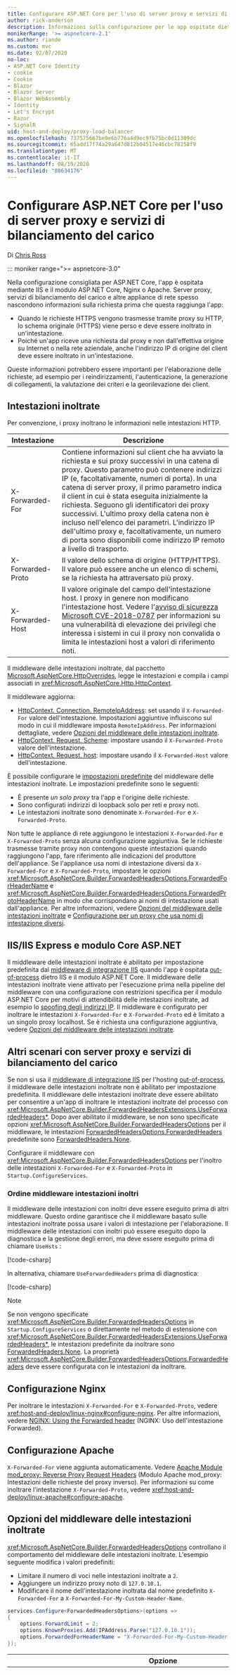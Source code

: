 ```yaml
---
title: Configurare ASP.NET Core per l'uso di server proxy e servizi di bilanciamento del carico
author: rick-anderson
description: Informazioni sulla configurazione per le app ospitate dietro server proxy e servizi di bilanciamento del carico, che spesso nascondono informazioni importanti sulle richieste.
monikerRange: '>= aspnetcore-2.1'
ms.author: riande
ms.custom: mvc
ms.date: 02/07/2020
no-loc:
- ASP.NET Core Identity
- cookie
- Cookie
- Blazor
- Blazor Server
- Blazor WebAssembly
- Identity
- Let's Encrypt
- Razor
- SignalR
uid: host-and-deploy/proxy-load-balancer
ms.openlocfilehash: 737575667be0e6b776a4d9ec9fb75bc0d11309dc
ms.sourcegitcommit: 65add17f74a29a647d812b04517e46cbc78258f9
ms.translationtype: MT
ms.contentlocale: it-IT
ms.lasthandoff: 08/19/2020
ms.locfileid: "88634176"
---
```

# <a name="configure-aspnet-core-to-work-with-proxy-servers-and-load-balancers"></a>Configurare ASP.NET Core per l'uso di server proxy e servizi di bilanciamento del carico

Di [Chris Ross](https://github.com/Tratcher)

::: moniker range=">= aspnetcore-3.0"

Nella configurazione consigliata per ASP.NET Core, l'app è ospitata mediante IIS e il modulo ASP.NET Core, Nginx o Apache. Server proxy, servizi di bilanciamento del carico e altre appliance di rete spesso nascondono informazioni sulla richiesta prima che questa raggiunga l'app:

* Quando le richieste HTTPS vengono trasmesse tramite proxy su HTTP, lo schema originale (HTTPS) viene perso e deve essere inoltrato in un'intestazione.
* Poiché un'app riceve una richiesta dal proxy e non dall'effettiva origine su Internet o nella rete aziendale, anche l'indirizzo IP di origine del client deve essere inoltrato in un'intestazione.

Queste informazioni potrebbero essere importanti per l'elaborazione delle richieste, ad esempio per i reindirizzamenti, l'autenticazione, la generazione di collegamenti, la valutazione dei criteri e la georilevazione dei client.

## <a name="forwarded-headers"></a>Intestazioni inoltrate

Per convenzione, i proxy inoltrano le informazioni nelle intestazioni HTTP.

| Intestazione | Descrizione |
| ------ | ----------- |
| X-Forwarded-For | Contiene informazioni sul client che ha avviato la richiesta e sui proxy successivi in una catena di proxy. Questo parametro può contenere indirizzi IP (e, facoltativamente, numeri di porta). In una catena di server proxy, il primo parametro indica il client in cui è stata eseguita inizialmente la richiesta. Seguono gli identificatori dei proxy successivi. L'ultimo proxy della catena non è incluso nell'elenco dei parametri. L'indirizzo IP dell'ultimo proxy e, facoltativamente, un numero di porta sono disponibili come indirizzo IP remoto a livello di trasporto. |
| X-Forwarded-Proto | Il valore dello schema di origine (HTTP/HTTPS). Il valore può essere anche un elenco di schemi, se la richiesta ha attraversato più proxy. |
| X-Forwarded-Host | Il valore originale del campo dell'intestazione host. I proxy in genere non modificano l'intestazione host. Vedere l'[avviso di sicurezza Microsoft CVE-2018-0787](https://github.com/aspnet/Announcements/issues/295) per informazioni su una vulnerabilità di elevazione dei privilegi che interessa i sistemi in cui il proxy non convalida o limita le intestazioni host a valori di riferimento noti. |

Il middleware delle intestazioni inoltrate, dal pacchetto [Microsoft.AspNetCore.HttpOverrides](https://www.nuget.org/packages/Microsoft.AspNetCore.HttpOverrides/), legge le intestazioni e compila i campi associati in <xref:Microsoft.AspNetCore.Http.HttpContext>.

Il middleware aggiorna:

* [HttpContext. Connection. RemoteIpAddress](xref:Microsoft.AspNetCore.Http.ConnectionInfo.RemoteIpAddress): set usando il `X-Forwarded-For` valore dell'intestazione. Impostazioni aggiuntive influiscono sul modo in cui il middleware imposta `RemoteIpAddress`. Per informazioni dettagliate, vedere [Opzioni del middleware delle intestazioni inoltrate](#forwarded-headers-middleware-options).
* [HttpContext. Request. Scheme](xref:Microsoft.AspNetCore.Http.HttpRequest.Scheme): impostare usando il `X-Forwarded-Proto` valore dell'intestazione.
* [HttpContext. Request. host](xref:Microsoft.AspNetCore.Http.HttpRequest.Host): impostare usando il `X-Forwarded-Host` valore dell'intestazione.

È possibile configurare le [impostazioni predefinite](#forwarded-headers-middleware-options) del middleware delle intestazioni inoltrate. Le impostazioni predefinite sono le seguenti:

* È presente *un solo proxy* tra l'app e l'origine delle richieste.
* Sono configurati indirizzi di loopback solo per reti e proxy noti.
* Le intestazioni inoltrate sono denominate `X-Forwarded-For` e `X-Forwarded-Proto`.

Non tutte le appliance di rete aggiungono le intestazioni `X-Forwarded-For` e `X-Forwarded-Proto` senza alcuna configurazione aggiuntiva. Se le richieste trasmesse tramite proxy non contengono queste intestazioni quando raggiungono l'app, fare riferimento alle indicazioni del produttore dell'appliance. Se l'appliance usa nomi di intestazione diversi da `X-Forwarded-For` e `X-Forwarded-Proto`, impostare le opzioni <xref:Microsoft.AspNetCore.Builder.ForwardedHeadersOptions.ForwardedForHeaderName> e <xref:Microsoft.AspNetCore.Builder.ForwardedHeadersOptions.ForwardedProtoHeaderName> in modo che corrispondano ai nomi di intestazione usati dall'appliance. Per altre informazioni, vedere [Opzioni del middleware delle intestazioni inoltrate](#forwarded-headers-middleware-options) e [Configurazione per un proxy che usa nomi di intestazione diversi](#configuration-for-a-proxy-that-uses-different-header-names).

## <a name="iisiis-express-and-aspnet-core-module"></a>IIS/IIS Express e modulo Core ASP.NET

Il middleware delle intestazioni inoltrate è abilitato per impostazione predefinita dal [middleware di integrazione IIS](xref:host-and-deploy/iis/index#enable-the-iisintegration-components) quando l'app è ospitata [out-of-process](xref:host-and-deploy/iis/index#out-of-process-hosting-model) dietro IIS e il modulo ASP.NET Core. Il middleware delle intestazioni inoltrate viene attivato per l'esecuzione prima nella pipeline del middleware con una configurazione con restrizioni specifica per il modulo ASP.NET Core per motivi di attendibilità delle intestazioni inoltrate, ad esempio lo [spoofing degli indirizzi IP](https://www.iplocation.net/ip-spoofing). Il middleware è configurato per inoltrare le intestazioni `X-Forwarded-For` e `X-Forwarded-Proto` ed è limitato a un singolo proxy localhost. Se è richiesta una configurazione aggiuntiva, vedere [Opzioni del middleware delle intestazioni inoltrate](#forwarded-headers-middleware-options).

## <a name="other-proxy-server-and-load-balancer-scenarios"></a>Altri scenari con server proxy e servizi di bilanciamento del carico

Se non si usa il [middleware di integrazione IIS](xref:host-and-deploy/iis/index#enable-the-iisintegration-components) per l'hosting [out-of-process](xref:host-and-deploy/iis/index#out-of-process-hosting-model), il middleware delle intestazioni inoltrate non è abilitato per impostazione predefinita. Il middleware delle intestazioni inoltrate deve essere abilitato per consentire a un'app di inoltrare le intestazioni inoltrate del processo con <xref:Microsoft.AspNetCore.Builder.ForwardedHeadersExtensions.UseForwardedHeaders*>. Dopo aver abilitato il middleware, se non sono specificate opzioni <xref:Microsoft.AspNetCore.Builder.ForwardedHeadersOptions> per il middleware, le intestazioni [ForwardedHeadersOptions.ForwardedHeaders](xref:Microsoft.AspNetCore.Builder.ForwardedHeadersOptions.ForwardedHeaders) predefinite sono [ForwardedHeaders.None](xref:Microsoft.AspNetCore.HttpOverrides.ForwardedHeaders).

Configurare il middleware con <xref:Microsoft.AspNetCore.Builder.ForwardedHeadersOptions> per l'inoltro delle intestazioni `X-Forwarded-For` e `X-Forwarded-Proto` in `Startup.ConfigureServices`.

<a name="fhmo"></a>

### <a name="forwarded-headers-middleware-order"></a>Ordine middleware intestazioni inoltri

Il middleware delle intestazioni con inoltri deve essere eseguito prima di altri middleware. Questo ordine garantisce che il middleware basato sulle intestazioni inoltrate possa usare i valori di intestazione per l'elaborazione. Il middleware delle intestazioni con inoltri può essere eseguito dopo la diagnostica e la gestione degli errori, ma deve essere eseguito prima di chiamare `UseHsts` :

[!code-csharp[](~/host-and-deploy/proxy-load-balancer/3.1samples/Startup.cs?name=snippet&highlight=13-17,25,30)]

In alternativa, chiamare `UseForwardedHeaders` prima di diagnostica:

[!code-csharp[](~/host-and-deploy/proxy-load-balancer/3.1samples/Startup2.cs?name=snippet)]

> [!NOTE]
> Se non vengono specificate <xref:Microsoft.AspNetCore.Builder.ForwardedHeadersOptions> in `Startup.ConfigureServices` o direttamente nel metodo di estensione con <xref:Microsoft.AspNetCore.Builder.ForwardedHeadersExtensions.UseForwardedHeaders*>, le intestazioni predefinite da inoltrare sono [ForwardedHeaders.None](xref:Microsoft.AspNetCore.HttpOverrides.ForwardedHeaders). La proprietà <xref:Microsoft.AspNetCore.Builder.ForwardedHeadersOptions.ForwardedHeaders> deve essere configurata con le intestazioni da inoltrare.

## <a name="nginx-configuration"></a>Configurazione Nginx

Per inoltrare le intestazioni `X-Forwarded-For` e `X-Forwarded-Proto`, vedere <xref:host-and-deploy/linux-nginx#configure-nginx>. Per altre informazioni, vedere [NGINX: Using the Forwarded header](https://www.nginx.com/resources/wiki/start/topics/examples/forwarded/) (NGINX: Uso dell'intestazione Forwarded).

## <a name="apache-configuration"></a>Configurazione Apache

`X-Forwarded-For` viene aggiunta automaticamente. Vedere [Apache Module mod_proxy: Reverse Proxy Request Headers](https://httpd.apache.org/docs/2.4/mod/mod_proxy.html#x-headers) (Modulo Apache mod_proxy: Intestazioni delle richieste del proxy inverso). Per informazioni su come inoltrare l'intestazione `X-Forwarded-Proto`, vedere <xref:host-and-deploy/linux-apache#configure-apache>.

## <a name="forwarded-headers-middleware-options"></a>Opzioni del middleware delle intestazioni inoltrate

<xref:Microsoft.AspNetCore.Builder.ForwardedHeadersOptions> controllano il comportamento del middleware delle intestazioni inoltrate. L'esempio seguente modifica i valori predefiniti:

* Limitare il numero di voci nelle intestazioni inoltrate a `2`.
* Aggiungere un indirizzo proxy noto di `127.0.10.1`.
* Modificare il nome dell'intestazione inoltrata dal nome predefinito `X-Forwarded-For` a `X-Forwarded-For-My-Custom-Header-Name`.

```csharp
services.Configure<ForwardedHeadersOptions>(options =>
{
    options.ForwardLimit = 2;
    options.KnownProxies.Add(IPAddress.Parse("127.0.10.1"));
    options.ForwardedForHeaderName = "X-Forwarded-For-My-Custom-Header-Name";
});
```

| Opzione | Descrizione |
| ------ | ----------- |
| <xref:Microsoft.AspNetCore.Builder.ForwardedHeadersOptions.AllowedHosts> | Limita gli host mediante l'intestazione `X-Forwarded-Host` ai valori specificati.<ul><li>I valori vengono confrontati tramite ordinal-ignore-case.</li><li>I numeri di porta devono essere esclusi.</li><li>Se l'elenco è vuoto, sono consentiti tutti gli host.</li><li>Un carattere jolly di primo livello `*` consente tutti gli host non vuoti.</li><li>I caratteri jolly per i sottodomini sono consentiti, ma non corrispondono al dominio radice. Ad esempio, `*.contoso.com` corrisponde al sottodominio `foo.contoso.com`, ma non al dominio radice `contoso.com`.</li><li>I nomi host Unicode sono consentiti ma vengono convertiti in [Punycode](https://tools.ietf.org/html/rfc3492) per la corrispondenza.</li><li>Gli [indirizzi IPv6](https://tools.ietf.org/html/rfc4291) devono includere le parentesi quadre di delimitazione ed essere in [formato convenzionale](https://tools.ietf.org/html/rfc4291#section-2.2), ad esempio `[ABCD:EF01:2345:6789:ABCD:EF01:2345:6789]`. Per gli indirizzi IPv6 non viene applicata la distinzione tra maiuscole e minuscole per la verifica dell'uguaglianza logica tra i diversi formati e non viene eseguita alcuna canonizzazione.</li><li>La mancata limitazione degli host consentiti potrebbe permettere a un utente malintenzionato di eseguire lo spoofing dei collegamenti generati dal servizio.</li></ul>Il valore predefinito è un insieme `IList<string>` vuoto. |
| <xref:Microsoft.AspNetCore.Builder.ForwardedHeadersOptions.ForwardedForHeaderName> | Usare l'intestazione specificata da questa proprietà anziché quella specificata da [ForwardedHeadersDefaults.XForwardedForHeaderName](xref:Microsoft.AspNetCore.HttpOverrides.ForwardedHeadersDefaults.XForwardedForHeaderName). Questa opzione viene usata quando il proxy o il server d'inoltro non usa l'intestazione `X-Forwarded-For` ma usa un'altra intestazione per inoltrare le informazioni.<br><br>Il valore predefinito è `X-Forwarded-For`. |
| <xref:Microsoft.AspNetCore.Builder.ForwardedHeadersOptions.ForwardedHeaders> | Identifica i server d'inoltro che devono essere elaborati. Vedere [ForwardedHeaders Enum](xref:Microsoft.AspNetCore.HttpOverrides.ForwardedHeaders) (Enumerazione ForwardedHeaders) per l'elenco dei campi applicabili. I valori tipici assegnati a questa proprietà sono `ForwardedHeaders.XForwardedFor | ForwardedHeaders.XForwardedProto`.<br><br>Il valore predefinito è [ForwardedHeaders.None](xref:Microsoft.AspNetCore.HttpOverrides.ForwardedHeaders). |
| <xref:Microsoft.AspNetCore.Builder.ForwardedHeadersOptions.ForwardedHostHeaderName> | Usare l'intestazione specificata da questa proprietà anziché quella specificata da [ForwardedHeadersDefaults.XForwardedHostHeaderName](xref:Microsoft.AspNetCore.HttpOverrides.ForwardedHeadersDefaults.XForwardedHostHeaderName). Questa opzione viene usata quando il proxy o il server d'inoltro non usa l'intestazione `X-Forwarded-Host` ma usa un'altra intestazione per inoltrare le informazioni.<br><br>Il valore predefinito è `X-Forwarded-Host`. |
| <xref:Microsoft.AspNetCore.Builder.ForwardedHeadersOptions.ForwardedProtoHeaderName> | Usare l'intestazione specificata da questa proprietà anziché quella specificata da [ForwardedHeadersDefaults.XForwardedProtoHeaderName](xref:Microsoft.AspNetCore.HttpOverrides.ForwardedHeadersDefaults.XForwardedProtoHeaderName). Questa opzione viene usata quando il proxy o il server d'inoltro non usa l'intestazione `X-Forwarded-Proto` ma usa un'altra intestazione per inoltrare le informazioni.<br><br>Il valore predefinito è `X-Forwarded-Proto`. |
| <xref:Microsoft.AspNetCore.Builder.ForwardedHeadersOptions.ForwardLimit> | Limita il numero di voci nelle intestazioni elaborate. Impostare su `null` per disabilitare il limite, ma solo se è configurato `KnownProxies` o `KnownNetworks`. L'impostazione di un valore non `null` è una precauzione (ma non una garanzia) per proteggersi da proxy non configurati correttamente e richieste dannose provenienti da canali laterali in rete.<br><br>Il middleware delle intestazioni inoltrate elabora le intestazioni in ordine inverso da destra a sinistra. Se viene usato il valore predefinito (`1`), viene elaborato solo il valore più a destra delle intestazioni, a meno che non venga aumentato il valore di `ForwardLimit`.<br><br>Il valore predefinito è `1`. |
| <xref:Microsoft.AspNetCore.Builder.ForwardedHeadersOptions.KnownNetworks> | Intervalli di indirizzi delle reti note da cui accettare le intestazioni inoltrate. Specificare gli intervalli IP usando la notazione CIDR (Classless Interdomain Routing).<br><br>Se il server usa socket dual mode, gli indirizzi IPv4 vengono forniti in un formato IPv6 (ad esempio, `10.0.0.1` in IPv4 rappresentato in IPv6 come `::ffff:10.0.0.1`). Vedere [IPAddress.MapToIPv6](xref:System.Net.IPAddress.MapToIPv6*). Determinare se questo formato è richiesto esaminando [HttpContext.Connection.RemoteIpAddress](xref:Microsoft.AspNetCore.Http.ConnectionInfo.RemoteIpAddress*). Per altre informazioni, vedere la sezione [Configurazione per un indirizzo IPv4 rappresentato come indirizzo IPv6](#configuration-for-an-ipv4-address-represented-as-an-ipv6-address).<br><br>Il valore predefinito è un oggetto `IList`\<<xref:Microsoft.AspNetCore.HttpOverrides.IPNetwork>> contenente una singola voce per `IPAddress.Loopback`. |
| <xref:Microsoft.AspNetCore.Builder.ForwardedHeadersOptions.KnownProxies> | Indirizzi dei proxy noti da cui accettare le intestazioni inoltrate. Usare `KnownProxies` per specificare le corrispondenze esatte degli indirizzi IP.<br><br>Se il server usa socket dual mode, gli indirizzi IPv4 vengono forniti in un formato IPv6 (ad esempio, `10.0.0.1` in IPv4 rappresentato in IPv6 come `::ffff:10.0.0.1`). Vedere [IPAddress.MapToIPv6](xref:System.Net.IPAddress.MapToIPv6*). Determinare se questo formato è richiesto esaminando [HttpContext.Connection.RemoteIpAddress](xref:Microsoft.AspNetCore.Http.ConnectionInfo.RemoteIpAddress*). Per altre informazioni, vedere la sezione [Configurazione per un indirizzo IPv4 rappresentato come indirizzo IPv6](#configuration-for-an-ipv4-address-represented-as-an-ipv6-address).<br><br>Il valore predefinito è un oggetto `IList`\<<xref:System.Net.IPAddress>> contenente una singola voce per `IPAddress.IPv6Loopback`. |
| <xref:Microsoft.AspNetCore.Builder.ForwardedHeadersOptions.OriginalForHeaderName> | Usare l'intestazione specificata da questa proprietà anziché quella specificata da [ForwardedHeadersDefaults.XOriginalForHeaderName](xref:Microsoft.AspNetCore.HttpOverrides.ForwardedHeadersDefaults.XOriginalForHeaderName).<br><br>Il valore predefinito è `X-Original-For`. |
| <xref:Microsoft.AspNetCore.Builder.ForwardedHeadersOptions.OriginalHostHeaderName> | Usare l'intestazione specificata da questa proprietà anziché quella specificata da [ForwardedHeadersDefaults.XOriginalHostHeaderName](xref:Microsoft.AspNetCore.HttpOverrides.ForwardedHeadersDefaults.XOriginalHostHeaderName).<br><br>Il valore predefinito è `X-Original-Host`. |
| <xref:Microsoft.AspNetCore.Builder.ForwardedHeadersOptions.OriginalProtoHeaderName> | Usare l'intestazione specificata da questa proprietà anziché quella specificata da [ForwardedHeadersDefaults.XOriginalProtoHeaderName](xref:Microsoft.AspNetCore.HttpOverrides.ForwardedHeadersDefaults.XOriginalProtoHeaderName).<br><br>Il valore predefinito è `X-Original-Proto`. |
| <xref:Microsoft.AspNetCore.Builder.ForwardedHeadersOptions.RequireHeaderSymmetry> | Richiedere il numero di valori di intestazione da sincronizzare tra le intestazioni [ForwardedHeadersOptions.ForwardedHeaders](xref:Microsoft.AspNetCore.Builder.ForwardedHeadersOptions.ForwardedHeaders) in fase di elaborazione.<br><br>Il valore predefinito in ASP.NET Core 1.x è `true`. Il valore predefinito in ASP.NET Core 2.0 o versione successiva è `false`. |

## <a name="scenarios-and-use-cases"></a>Scenari e casi d'uso

### <a name="when-it-isnt-possible-to-add-forwarded-headers-and-all-requests-are-secure"></a>Quando non è possibile aggiungere le intestazioni inoltrate e tutte le richieste sono sicure

In alcuni casi, potrebbe non essere possibile aggiungere le intestazioni inoltrate alle richieste trasmesse tramite proxy all'app. Se il proxy impone che tutte le richieste esterne pubbliche siano HTTPS, lo schema può essere impostato manualmente in `Startup.Configure` prima di usare qualsiasi tipo di middleware:

```csharp
app.Use((context, next) =>
{
    context.Request.Scheme = "https";
    return next();
});
```

Questo codice può essere disabilitato tramite una variabile di ambiente o un'altra impostazione di configurazione in un ambiente di sviluppo o di gestione temporanea.

### <a name="deal-with-path-base-and-proxies-that-change-the-request-path"></a>Gestire la base del percorso e i proxy che modificano il percorso della richiesta

Alcuni proxy passano il percorso senza modifiche, ma con un percorso di base dell'app che deve essere rimosso per consentire il corretto funzionamento del routing. Il middleware [UsePathBaseExtensions.UsePathBase](xref:Microsoft.AspNetCore.Builder.UsePathBaseExtensions.UsePathBase*) suddivide il percorso in [HttpRequest.Path](xref:Microsoft.AspNetCore.Http.HttpRequest.Path) e il percorso di base dell'app in [HttpRequest.PathBase](xref:Microsoft.AspNetCore.Http.HttpRequest.PathBase).

Se `/foo` è il percorso di base dell'app per un percorso proxy passato come `/foo/api/1`, il middleware imposta `Request.PathBase` su `/foo` e `Request.Path` su `/api/1` con il comando seguente:

```csharp
app.UsePathBase("/foo");
```

Il percorso originale e la base del percorso vengono riapplicati quando il middleware viene chiamato nuovamente in direzione inversa. Per altre informazioni dell'elaborazione degli ordini del middleware, vedere <xref:fundamentals/middleware/index>.

Se il proxy taglia il percorso (ad esempio, inoltrando `/foo/api/1` a `/api/1`), correggere i reindirizzamenti e i collegamenti impostando la proprietà [PathBase](xref:Microsoft.AspNetCore.Http.HttpRequest.PathBase) della richiesta:

```csharp
app.Use((context, next) =>
{
    context.Request.PathBase = new PathString("/foo");
    return next();
});
```

Se il proxy aggiunge i dati del percorso, eliminare parte del percorso per correggere i reindirizzamenti e i collegamenti usando <xref:Microsoft.AspNetCore.Http.PathString.StartsWithSegments*> ed eseguendo l'assegnazione alla proprietà <xref:Microsoft.AspNetCore.Http.HttpRequest.Path>:

```csharp
app.Use((context, next) =>
{
    if (context.Request.Path.StartsWithSegments("/foo", out var remainder))
    {
        context.Request.Path = remainder;
    }

    return next();
});
```

### <a name="configuration-for-a-proxy-that-uses-different-header-names"></a>Configurazione per un proxy che usa nomi di intestazione diversi

Se il proxy non usa intestazioni denominate `X-Forwarded-For` e `X-Forwarded-Proto` per inoltrare l'indirizzo proxy o la porta e le informazioni dello scherma originali, impostare le opzioni <xref:Microsoft.AspNetCore.Builder.ForwardedHeadersOptions.ForwardedForHeaderName> e <xref:Microsoft.AspNetCore.Builder.ForwardedHeadersOptions.ForwardedProtoHeaderName> in modo che corrispondano ai nomi di intestazione usati dal proxy:

```csharp
services.Configure<ForwardedHeadersOptions>(options =>
{
    options.ForwardedForHeaderName = "Header_Name_Used_By_Proxy_For_X-Forwarded-For_Header";
    options.ForwardedProtoHeaderName = "Header_Name_Used_By_Proxy_For_X-Forwarded-Proto_Header";
});
```

### <a name="configuration-for-an-ipv4-address-represented-as-an-ipv6-address"></a>Configurazione per un indirizzo IPv4 rappresentato come indirizzo IPv6

Se il server usa socket dual mode, gli indirizzi IPv4 vengono forniti in un formato IPv6 (ad esempio, `10.0.0.1` in IPv4 rappresentato in IPv6 come `::ffff:10.0.0.1` o `::ffff:a00:1`). Vedere [IPAddress.MapToIPv6](xref:System.Net.IPAddress.MapToIPv6*). Determinare se questo formato è richiesto esaminando [HttpContext.Connection.RemoteIpAddress](xref:Microsoft.AspNetCore.Http.ConnectionInfo.RemoteIpAddress*).

Nell'esempio seguente un indirizzo di rete che fornisce intestazioni inoltrate viene aggiunto all'elenco `KnownNetworks` in formato IPv6.

Indirizzo IPv4: `10.11.12.1/8`

Indirizzo IPv6 convertito: `::ffff:10.11.12.1`  
Lunghezza del prefisso convertito: 104

È anche possibile specificare l'indirizzo in formato esadecimale (`10.11.12.1` rappresentato in IPv6 come `::ffff:0a0b:0c01`). Durante la conversione di un indirizzo IPv4 in IPv6, aggiungere 96 alla lunghezza del prefisso CIDR (`8` nell'esempio) per tenere conto del prefisso IPv6 aggiuntivo `::ffff:` (8 + 96 = 104). 

```csharp
// To access IPNetwork and IPAddress, add the following namespaces:
// using using System.Net;
// using Microsoft.AspNetCore.HttpOverrides;
services.Configure<ForwardedHeadersOptions>(options =>
{
    options.ForwardedHeaders =
        ForwardedHeaders.XForwardedFor | ForwardedHeaders.XForwardedProto;
    options.KnownNetworks.Add(new IPNetwork(
        IPAddress.Parse("::ffff:10.11.12.1"), 104));
});
```

## <a name="forward-the-scheme-for-linux-and-non-iis-reverse-proxies"></a>Inoltrare lo schema per Linux e proxy inversi non IIS

Con le app che chiamano <xref:Microsoft.AspNetCore.Builder.HttpsPolicyBuilderExtensions.UseHttpsRedirection*> e <xref:Microsoft.AspNetCore.Builder.HstsBuilderExtensions.UseHsts*> il sito si ritrova in un ciclo infinito se distribuito in un servizio app Linux di Azure, in una macchina virtuale Linux di Azure o dietro eventuali altri proxy inversi diversi da IIS. TLS viene terminato dal proxy inverso e Kestrel non viene a conoscenza dello schema di richiesta corretto. Si verificano errori anche per OAuth e OIDC in questa configurazione perché generano reindirizzamenti non corretti. <xref:Microsoft.AspNetCore.Hosting.WebHostBuilderIISExtensions.UseIISIntegration*> aggiunge e configura il middleware delle intestazioni inoltrate in caso di esecuzione dietro IIS, ma non esiste alcuna configurazione automatica corrispondente per Linux (integrazione di Apache o Nginx).

Per inoltrare lo schema dal proxy in scenari non IIS, aggiungere e configurare il middleware delle intestazioni inoltrate. In `Startup.ConfigureServices` usare il codice seguente:

```csharp
// using Microsoft.AspNetCore.HttpOverrides;

if (string.Equals(
    Environment.GetEnvironmentVariable("ASPNETCORE_FORWARDEDHEADERS_ENABLED"), 
    "true", StringComparison.OrdinalIgnoreCase))
{
    services.Configure<ForwardedHeadersOptions>(options =>
    {
        options.ForwardedHeaders = ForwardedHeaders.XForwardedFor | 
            ForwardedHeaders.XForwardedProto;
        // Only loopback proxies are allowed by default.
        // Clear that restriction because forwarders are enabled by explicit 
        // configuration.
        options.KnownNetworks.Clear();
        options.KnownProxies.Clear();
    });
}
```

## <a name="certificate-forwarding"></a>Inoltro di certificati 

### <a name="azure"></a>Azure

Per configurare app Azure servizio per l'invio di certificati, vedere [configurare l'autenticazione reciproca TLS per il servizio app Azure](/azure/app-service/app-service-web-configure-tls-mutual-auth). Le linee guida seguenti riguardano la configurazione dell'app ASP.NET Core.

In `Startup.Configure` aggiungere il codice seguente prima della chiamata a `app.UseAuthentication();` :

```csharp
app.UseCertificateForwarding();
```


Configurare il middleware di invio del certificato per specificare il nome dell'intestazione usato da Azure. In `Startup.ConfigureServices` aggiungere il codice seguente per configurare l'intestazione da cui il middleware compila un certificato:

```csharp
services.AddCertificateForwarding(options =>
    options.CertificateHeader = "X-ARR-ClientCert");
```

### <a name="other-web-proxies"></a>Altri proxy Web

Se viene usato un proxy che non è IIS o app Azure Application Request Routing (ARR) del servizio, configurare il proxy in modo che inoltri il certificato ricevuto in un'intestazione HTTP. In `Startup.Configure` aggiungere il codice seguente prima della chiamata a `app.UseAuthentication();` :

```csharp
app.UseCertificateForwarding();
```

Configurare il middleware di invio del certificato per specificare il nome dell'intestazione. In `Startup.ConfigureServices` aggiungere il codice seguente per configurare l'intestazione da cui il middleware compila un certificato:

```csharp
services.AddCertificateForwarding(options =>
    options.CertificateHeader = "YOUR_CERTIFICATE_HEADER_NAME");
```

Se il proxy non prevede la codifica Base64 del certificato (come nel caso di nginx), impostare l' `HeaderConverter` opzione. Si consideri l'esempio seguente in `Startup.ConfigureServices`:

```csharp
services.AddCertificateForwarding(options =>
{
    options.CertificateHeader = "YOUR_CUSTOM_HEADER_NAME";
    options.HeaderConverter = (headerValue) => 
    {
        var clientCertificate = 
           /* some conversion logic to create an X509Certificate2 */
        return clientCertificate;
    }
});
```

## <a name="troubleshoot"></a>Risolvere problemi

Quando le intestazioni non vengono inoltrate come previsto, abilitare la [registrazione](xref:fundamentals/logging/index). Se i log non forniscono informazioni sufficienti per risolvere il problema, enumerare le intestazioni delle richieste ricevute dal server. Usare il middleware inline per scrivere le intestazioni di richiesta in una risposta dell'app o per registrare le intestazioni. 

Per scrivere le intestazioni nella risposta dell'app, aggiungere il middleware inline di terminale seguente immediatamente dopo la chiamata a <xref:Microsoft.AspNetCore.Builder.ForwardedHeadersExtensions.UseForwardedHeaders*> in `Startup.Configure`:

```csharp
app.Run(async (context) =>
{
    context.Response.ContentType = "text/plain";

    // Request method, scheme, and path
    await context.Response.WriteAsync(
        $"Request Method: {context.Request.Method}{Environment.NewLine}");
    await context.Response.WriteAsync(
        $"Request Scheme: {context.Request.Scheme}{Environment.NewLine}");
    await context.Response.WriteAsync(
        $"Request Path: {context.Request.Path}{Environment.NewLine}");

    // Headers
    await context.Response.WriteAsync($"Request Headers:{Environment.NewLine}");

    foreach (var header in context.Request.Headers)
    {
        await context.Response.WriteAsync($"{header.Key}: " +
            $"{header.Value}{Environment.NewLine}");
    }

    await context.Response.WriteAsync(Environment.NewLine);

    // Connection: RemoteIp
    await context.Response.WriteAsync(
        $"Request RemoteIp: {context.Connection.RemoteIpAddress}");
});
```

È possibile scrivere nei log invece che nel corpo della risposta. La scrittura nei log permette il normale funzionamento del sito durante il debug.

Per scrivere nei log invece che nel corpo della risposta:

* Inserire `ILogger<Startup>` nella classe `Startup` come descritto in [Creare log in Startup](xref:fundamentals/logging/index#create-logs-in-startup).
* Aggiungere il middleware inline seguente immediatamente dopo la chiamata a <xref:Microsoft.AspNetCore.Builder.ForwardedHeadersExtensions.UseForwardedHeaders*> in `Startup.Configure`.

```csharp
app.Use(async (context, next) =>
{
    // Request method, scheme, and path
    _logger.LogDebug("Request Method: {Method}", context.Request.Method);
    _logger.LogDebug("Request Scheme: {Scheme}", context.Request.Scheme);
    _logger.LogDebug("Request Path: {Path}", context.Request.Path);

    // Headers
    foreach (var header in context.Request.Headers)
    {
        _logger.LogDebug("Header: {Key}: {Value}", header.Key, header.Value);
    }

    // Connection: RemoteIp
    _logger.LogDebug("Request RemoteIp: {RemoteIpAddress}", 
        context.Connection.RemoteIpAddress);

    await next();
});
```

Durante l'elaborazione, i valori di `X-Forwarded-{For|Proto|Host}` vengono spostati in `X-Original-{For|Proto|Host}`. Se sono presenti più valori in una determinata intestazione, il middleware delle intestazioni inoltrate elabora le intestazioni in ordine inverso da destra a sinistra. Il valore predefinito di `ForwardLimit` è `1` (uno) e, pertanto, viene elaborato solo il valore più a destra delle intestazioni, a meno che non venga aumentato il valore di `ForwardLimit`.

L'indirizzo IP remoto originale della richiesta deve corrispondere a una voce negli elenchi `KnownProxies` o `KnownNetworks` prima dell'elaborazione delle intestazioni inoltrate. Questo riduce lo spoofing delle intestazioni, non accettando server di inoltro da proxy non attendibili. Quando viene rilevato un proxy sconosciuto, la registrazione indica l'indirizzo del proxy:

```console
September 20th 2018, 15:49:44.168 Unknown proxy: 10.0.0.100:54321
```

Nell'esempio precedente, 10.0.0.100 è un server proxy. Se il server è un proxy attendibile, aggiungere l'indirizzo IP del server a `KnownProxies` (o aggiungere una rete attendibile a `KnownNetworks`) in `Startup.ConfigureServices`. Per altre informazioni, vedere la sezione [Opzioni del middleware delle intestazioni inoltrate](#forwarded-headers-middleware-options).

```csharp
services.Configure<ForwardedHeadersOptions>(options =>
{
    options.KnownProxies.Add(IPAddress.Parse("10.0.0.100"));
});
```

> [!IMPORTANT]
> Consentire solo a reti e proxy attendibili di inoltrare le intestazioni. In caso contrario, possono verificarsi attacchi di [spoofing degli indirizzi IP](https://www.iplocation.net/ip-spoofing).

## <a name="additional-resources"></a>Risorse aggiuntive

* <xref:host-and-deploy/web-farm>
* [Avviso di sicurezza Microsoft CVE-2018-0787: vulnerabilità di elevazione dei privilegi di ASP.NET Core](https://github.com/aspnet/Announcements/issues/295)

::: moniker-end

::: moniker range="< aspnetcore-3.0"

Nella configurazione consigliata per ASP.NET Core, l'app è ospitata mediante IIS e il modulo ASP.NET Core, Nginx o Apache. Server proxy, servizi di bilanciamento del carico e altre appliance di rete spesso nascondono informazioni sulla richiesta prima che questa raggiunga l'app:

* Quando le richieste HTTPS vengono trasmesse tramite proxy su HTTP, lo schema originale (HTTPS) viene perso e deve essere inoltrato in un'intestazione.
* Poiché un'app riceve una richiesta dal proxy e non dall'effettiva origine su Internet o nella rete aziendale, anche l'indirizzo IP di origine del client deve essere inoltrato in un'intestazione.

Queste informazioni potrebbero essere importanti per l'elaborazione delle richieste, ad esempio per i reindirizzamenti, l'autenticazione, la generazione di collegamenti, la valutazione dei criteri e la georilevazione dei client.

## <a name="forwarded-headers"></a>Intestazioni inoltrate

Per convenzione, i proxy inoltrano le informazioni nelle intestazioni HTTP.

| Intestazione | Descrizione |
| ------ | ----------- |
| X-Forwarded-For | Contiene informazioni sul client che ha avviato la richiesta e sui proxy successivi in una catena di proxy. Questo parametro può contenere indirizzi IP (e, facoltativamente, numeri di porta). In una catena di server proxy, il primo parametro indica il client in cui è stata eseguita inizialmente la richiesta. Seguono gli identificatori dei proxy successivi. L'ultimo proxy della catena non è incluso nell'elenco dei parametri. L'indirizzo IP dell'ultimo proxy e, facoltativamente, un numero di porta sono disponibili come indirizzo IP remoto a livello di trasporto. |
| X-Forwarded-Proto | Il valore dello schema di origine (HTTP/HTTPS). Il valore può essere anche un elenco di schemi, se la richiesta ha attraversato più proxy. |
| X-Forwarded-Host | Il valore originale del campo dell'intestazione host. I proxy in genere non modificano l'intestazione host. Vedere l'[avviso di sicurezza Microsoft CVE-2018-0787](https://github.com/aspnet/Announcements/issues/295) per informazioni su una vulnerabilità di elevazione dei privilegi che interessa i sistemi in cui il proxy non convalida o limita le intestazioni host a valori di riferimento noti. |

Il middleware delle intestazioni inoltrate, dal pacchetto [Microsoft.AspNetCore.HttpOverrides](https://www.nuget.org/packages/Microsoft.AspNetCore.HttpOverrides/), legge le intestazioni e compila i campi associati in <xref:Microsoft.AspNetCore.Http.HttpContext>.

Il middleware aggiorna:

* [HttpContext. Connection. RemoteIpAddress](xref:Microsoft.AspNetCore.Http.ConnectionInfo.RemoteIpAddress): set usando il `X-Forwarded-For` valore dell'intestazione. Impostazioni aggiuntive influiscono sul modo in cui il middleware imposta `RemoteIpAddress`. Per informazioni dettagliate, vedere [Opzioni del middleware delle intestazioni inoltrate](#forwarded-headers-middleware-options).
* [HttpContext. Request. Scheme](xref:Microsoft.AspNetCore.Http.HttpRequest.Scheme): impostare usando il `X-Forwarded-Proto` valore dell'intestazione.
* [HttpContext. Request. host](xref:Microsoft.AspNetCore.Http.HttpRequest.Host): impostare usando il `X-Forwarded-Host` valore dell'intestazione.

È possibile configurare le [impostazioni predefinite](#forwarded-headers-middleware-options) del middleware delle intestazioni inoltrate. Le impostazioni predefinite sono le seguenti:

* È presente *un solo proxy* tra l'app e l'origine delle richieste.
* Sono configurati indirizzi di loopback solo per reti e proxy noti.
* Le intestazioni inoltrate sono denominate `X-Forwarded-For` e `X-Forwarded-Proto`.

Non tutte le appliance di rete aggiungono le intestazioni `X-Forwarded-For` e `X-Forwarded-Proto` senza alcuna configurazione aggiuntiva. Se le richieste trasmesse tramite proxy non contengono queste intestazioni quando raggiungono l'app, fare riferimento alle indicazioni del produttore dell'appliance. Se l'appliance usa nomi di intestazione diversi da `X-Forwarded-For` e `X-Forwarded-Proto`, impostare le opzioni <xref:Microsoft.AspNetCore.Builder.ForwardedHeadersOptions.ForwardedForHeaderName> e <xref:Microsoft.AspNetCore.Builder.ForwardedHeadersOptions.ForwardedProtoHeaderName> in modo che corrispondano ai nomi di intestazione usati dall'appliance. Per altre informazioni, vedere [Opzioni del middleware delle intestazioni inoltrate](#forwarded-headers-middleware-options) e [Configurazione per un proxy che usa nomi di intestazione diversi](#configuration-for-a-proxy-that-uses-different-header-names).

## <a name="iisiis-express-and-aspnet-core-module"></a>IIS/IIS Express e modulo Core ASP.NET

Il middleware delle intestazioni inoltrate è abilitato per impostazione predefinita dal [middleware di integrazione IIS](xref:host-and-deploy/iis/index#enable-the-iisintegration-components) quando l'app è ospitata [out-of-process](xref:host-and-deploy/iis/index#out-of-process-hosting-model) dietro IIS e il modulo ASP.NET Core. Il middleware delle intestazioni inoltrate viene attivato per l'esecuzione prima nella pipeline del middleware con una configurazione con restrizioni specifica per il modulo ASP.NET Core per motivi di attendibilità delle intestazioni inoltrate, ad esempio lo [spoofing degli indirizzi IP](https://www.iplocation.net/ip-spoofing). Il middleware è configurato per inoltrare le intestazioni `X-Forwarded-For` e `X-Forwarded-Proto` ed è limitato a un singolo proxy localhost. Se è richiesta una configurazione aggiuntiva, vedere [Opzioni del middleware delle intestazioni inoltrate](#forwarded-headers-middleware-options).

## <a name="other-proxy-server-and-load-balancer-scenarios"></a>Altri scenari con server proxy e servizi di bilanciamento del carico

Se non si usa il [middleware di integrazione IIS](xref:host-and-deploy/iis/index#enable-the-iisintegration-components) per l'hosting [out-of-process](xref:host-and-deploy/iis/index#out-of-process-hosting-model), il middleware delle intestazioni inoltrate non è abilitato per impostazione predefinita. Il middleware delle intestazioni inoltrate deve essere abilitato per consentire a un'app di inoltrare le intestazioni inoltrate del processo con <xref:Microsoft.AspNetCore.Builder.ForwardedHeadersExtensions.UseForwardedHeaders*>. Dopo aver abilitato il middleware, se non sono specificate opzioni <xref:Microsoft.AspNetCore.Builder.ForwardedHeadersOptions> per il middleware, le intestazioni [ForwardedHeadersOptions.ForwardedHeaders](xref:Microsoft.AspNetCore.Builder.ForwardedHeadersOptions.ForwardedHeaders) predefinite sono [ForwardedHeaders.None](xref:Microsoft.AspNetCore.HttpOverrides.ForwardedHeaders).

Configurare il middleware con <xref:Microsoft.AspNetCore.Builder.ForwardedHeadersOptions> per l'inoltro delle intestazioni `X-Forwarded-For` e `X-Forwarded-Proto` in `Startup.ConfigureServices`. Richiamare il metodo <xref:Microsoft.AspNetCore.Builder.ForwardedHeadersExtensions.UseForwardedHeaders*> in `Startup.Configure` prima di chiamare altro middleware:

```csharp
public void ConfigureServices(IServiceCollection services)
{
    services.AddMvc();

    services.Configure<ForwardedHeadersOptions>(options =>
    {
        options.ForwardedHeaders = 
            ForwardedHeaders.XForwardedFor | ForwardedHeaders.XForwardedProto;
    });
}

public void Configure(IApplicationBuilder app, IHostingEnvironment env)
{
    app.UseForwardedHeaders();

    if (env.IsDevelopment())
    {
        app.UseDeveloperExceptionPage();
    }
    else
    {
        app.UseExceptionHandler("/Home/Error");
    }

    app.UseStaticFiles();
    // In ASP.NET Core 1.x, replace the following line with: app.UseIdentity();
    app.UseAuthentication();
    app.UseMvc();
}
```

> [!NOTE]
> Se non vengono specificate <xref:Microsoft.AspNetCore.Builder.ForwardedHeadersOptions> in `Startup.ConfigureServices` o direttamente nel metodo di estensione con <xref:Microsoft.AspNetCore.Builder.ForwardedHeadersExtensions.UseForwardedHeaders*>, le intestazioni predefinite da inoltrare sono [ForwardedHeaders.None](xref:Microsoft.AspNetCore.HttpOverrides.ForwardedHeaders). La proprietà <xref:Microsoft.AspNetCore.Builder.ForwardedHeadersOptions.ForwardedHeaders> deve essere configurata con le intestazioni da inoltrare.

## <a name="nginx-configuration"></a>Configurazione Nginx

Per inoltrare le intestazioni `X-Forwarded-For` e `X-Forwarded-Proto`, vedere <xref:host-and-deploy/linux-nginx#configure-nginx>. Per altre informazioni, vedere [NGINX: Using the Forwarded header](https://www.nginx.com/resources/wiki/start/topics/examples/forwarded/) (NGINX: Uso dell'intestazione Forwarded).

## <a name="apache-configuration"></a>Configurazione Apache

`X-Forwarded-For` viene aggiunta automaticamente. Vedere [Apache Module mod_proxy: Reverse Proxy Request Headers](https://httpd.apache.org/docs/2.4/mod/mod_proxy.html#x-headers) (Modulo Apache mod_proxy: Intestazioni delle richieste del proxy inverso). Per informazioni su come inoltrare l'intestazione `X-Forwarded-Proto`, vedere <xref:host-and-deploy/linux-apache#configure-apache>.

## <a name="forwarded-headers-middleware-options"></a>Opzioni del middleware delle intestazioni inoltrate

<xref:Microsoft.AspNetCore.Builder.ForwardedHeadersOptions> controllano il comportamento del middleware delle intestazioni inoltrate. L'esempio seguente modifica i valori predefiniti:

* Limitare il numero di voci nelle intestazioni inoltrate a `2`.
* Aggiungere un indirizzo proxy noto di `127.0.10.1`.
* Modificare il nome dell'intestazione inoltrata dal nome predefinito `X-Forwarded-For` a `X-Forwarded-For-My-Custom-Header-Name`.

```csharp
services.Configure<ForwardedHeadersOptions>(options =>
{
    options.ForwardLimit = 2;
    options.KnownProxies.Add(IPAddress.Parse("127.0.10.1"));
    options.ForwardedForHeaderName = "X-Forwarded-For-My-Custom-Header-Name";
});
```

| Opzione | Descrizione |
| ------ | ----------- |
| <xref:Microsoft.AspNetCore.Builder.ForwardedHeadersOptions.AllowedHosts> | Limita gli host mediante l'intestazione `X-Forwarded-Host` ai valori specificati.<ul><li>I valori vengono confrontati tramite ordinal-ignore-case.</li><li>I numeri di porta devono essere esclusi.</li><li>Se l'elenco è vuoto, sono consentiti tutti gli host.</li><li>Un carattere jolly di primo livello `*` consente tutti gli host non vuoti.</li><li>I caratteri jolly per i sottodomini sono consentiti, ma non corrispondono al dominio radice. Ad esempio, `*.contoso.com` corrisponde al sottodominio `foo.contoso.com`, ma non al dominio radice `contoso.com`.</li><li>I nomi host Unicode sono consentiti ma vengono convertiti in [Punycode](https://tools.ietf.org/html/rfc3492) per la corrispondenza.</li><li>Gli [indirizzi IPv6](https://tools.ietf.org/html/rfc4291) devono includere le parentesi quadre di delimitazione ed essere in [formato convenzionale](https://tools.ietf.org/html/rfc4291#section-2.2), ad esempio `[ABCD:EF01:2345:6789:ABCD:EF01:2345:6789]`. Per gli indirizzi IPv6 non viene applicata la distinzione tra maiuscole e minuscole per la verifica dell'uguaglianza logica tra i diversi formati e non viene eseguita alcuna canonizzazione.</li><li>La mancata limitazione degli host consentiti potrebbe permettere a un utente malintenzionato di eseguire lo spoofing dei collegamenti generati dal servizio.</li></ul>Il valore predefinito è un insieme `IList<string>` vuoto. |
| <xref:Microsoft.AspNetCore.Builder.ForwardedHeadersOptions.ForwardedForHeaderName> | Usare l'intestazione specificata da questa proprietà anziché quella specificata da [ForwardedHeadersDefaults.XForwardedForHeaderName](xref:Microsoft.AspNetCore.HttpOverrides.ForwardedHeadersDefaults.XForwardedForHeaderName). Questa opzione viene usata quando il proxy o il server d'inoltro non usa l'intestazione `X-Forwarded-For` ma usa un'altra intestazione per inoltrare le informazioni.<br><br>Il valore predefinito è `X-Forwarded-For`. |
| <xref:Microsoft.AspNetCore.Builder.ForwardedHeadersOptions.ForwardedHeaders> | Identifica i server d'inoltro che devono essere elaborati. Vedere [ForwardedHeaders Enum](xref:Microsoft.AspNetCore.HttpOverrides.ForwardedHeaders) (Enumerazione ForwardedHeaders) per l'elenco dei campi applicabili. I valori tipici assegnati a questa proprietà sono `ForwardedHeaders.XForwardedFor | ForwardedHeaders.XForwardedProto`.<br><br>Il valore predefinito è [ForwardedHeaders.None](xref:Microsoft.AspNetCore.HttpOverrides.ForwardedHeaders). |
| <xref:Microsoft.AspNetCore.Builder.ForwardedHeadersOptions.ForwardedHostHeaderName> | Usare l'intestazione specificata da questa proprietà anziché quella specificata da [ForwardedHeadersDefaults.XForwardedHostHeaderName](xref:Microsoft.AspNetCore.HttpOverrides.ForwardedHeadersDefaults.XForwardedHostHeaderName). Questa opzione viene usata quando il proxy o il server d'inoltro non usa l'intestazione `X-Forwarded-Host` ma usa un'altra intestazione per inoltrare le informazioni.<br><br>Il valore predefinito è `X-Forwarded-Host`. |
| <xref:Microsoft.AspNetCore.Builder.ForwardedHeadersOptions.ForwardedProtoHeaderName> | Usare l'intestazione specificata da questa proprietà anziché quella specificata da [ForwardedHeadersDefaults.XForwardedProtoHeaderName](xref:Microsoft.AspNetCore.HttpOverrides.ForwardedHeadersDefaults.XForwardedProtoHeaderName). Questa opzione viene usata quando il proxy o il server d'inoltro non usa l'intestazione `X-Forwarded-Proto` ma usa un'altra intestazione per inoltrare le informazioni.<br><br>Il valore predefinito è `X-Forwarded-Proto`. |
| <xref:Microsoft.AspNetCore.Builder.ForwardedHeadersOptions.ForwardLimit> | Limita il numero di voci nelle intestazioni elaborate. Impostare su `null` per disabilitare il limite, ma solo se è configurato `KnownProxies` o `KnownNetworks`. L'impostazione di un valore non `null` è una precauzione (ma non una garanzia) per proteggersi da proxy non configurati correttamente e richieste dannose provenienti da canali laterali in rete.<br><br>Il middleware delle intestazioni inoltrate elabora le intestazioni in ordine inverso da destra a sinistra. Se viene usato il valore predefinito (`1`), viene elaborato solo il valore più a destra delle intestazioni, a meno che non venga aumentato il valore di `ForwardLimit`.<br><br>Il valore predefinito è `1`. |
| <xref:Microsoft.AspNetCore.Builder.ForwardedHeadersOptions.KnownNetworks> | Intervalli di indirizzi delle reti note da cui accettare le intestazioni inoltrate. Specificare gli intervalli IP usando la notazione CIDR (Classless Interdomain Routing).<br><br>Se il server usa socket dual mode, gli indirizzi IPv4 vengono forniti in un formato IPv6 (ad esempio, `10.0.0.1` in IPv4 rappresentato in IPv6 come `::ffff:10.0.0.1`). Vedere [IPAddress.MapToIPv6](xref:System.Net.IPAddress.MapToIPv6*). Determinare se questo formato è richiesto esaminando [HttpContext.Connection.RemoteIpAddress](xref:Microsoft.AspNetCore.Http.ConnectionInfo.RemoteIpAddress*). Per altre informazioni, vedere la sezione [Configurazione per un indirizzo IPv4 rappresentato come indirizzo IPv6](#configuration-for-an-ipv4-address-represented-as-an-ipv6-address).<br><br>Il valore predefinito è un oggetto `IList`\<<xref:Microsoft.AspNetCore.HttpOverrides.IPNetwork>> contenente una singola voce per `IPAddress.Loopback`. |
| <xref:Microsoft.AspNetCore.Builder.ForwardedHeadersOptions.KnownProxies> | Indirizzi dei proxy noti da cui accettare le intestazioni inoltrate. Usare `KnownProxies` per specificare le corrispondenze esatte degli indirizzi IP.<br><br>Se il server usa socket dual mode, gli indirizzi IPv4 vengono forniti in un formato IPv6 (ad esempio, `10.0.0.1` in IPv4 rappresentato in IPv6 come `::ffff:10.0.0.1`). Vedere [IPAddress.MapToIPv6](xref:System.Net.IPAddress.MapToIPv6*). Determinare se questo formato è richiesto esaminando [HttpContext.Connection.RemoteIpAddress](xref:Microsoft.AspNetCore.Http.ConnectionInfo.RemoteIpAddress*). Per altre informazioni, vedere la sezione [Configurazione per un indirizzo IPv4 rappresentato come indirizzo IPv6](#configuration-for-an-ipv4-address-represented-as-an-ipv6-address).<br><br>Il valore predefinito è un oggetto `IList`\<<xref:System.Net.IPAddress>> contenente una singola voce per `IPAddress.IPv6Loopback`. |
| <xref:Microsoft.AspNetCore.Builder.ForwardedHeadersOptions.OriginalForHeaderName> | Usare l'intestazione specificata da questa proprietà anziché quella specificata da [ForwardedHeadersDefaults.XOriginalForHeaderName](xref:Microsoft.AspNetCore.HttpOverrides.ForwardedHeadersDefaults.XOriginalForHeaderName).<br><br>Il valore predefinito è `X-Original-For`. |
| <xref:Microsoft.AspNetCore.Builder.ForwardedHeadersOptions.OriginalHostHeaderName> | Usare l'intestazione specificata da questa proprietà anziché quella specificata da [ForwardedHeadersDefaults.XOriginalHostHeaderName](xref:Microsoft.AspNetCore.HttpOverrides.ForwardedHeadersDefaults.XOriginalHostHeaderName).<br><br>Il valore predefinito è `X-Original-Host`. |
| <xref:Microsoft.AspNetCore.Builder.ForwardedHeadersOptions.OriginalProtoHeaderName> | Usare l'intestazione specificata da questa proprietà anziché quella specificata da [ForwardedHeadersDefaults.XOriginalProtoHeaderName](xref:Microsoft.AspNetCore.HttpOverrides.ForwardedHeadersDefaults.XOriginalProtoHeaderName).<br><br>Il valore predefinito è `X-Original-Proto`. |
| <xref:Microsoft.AspNetCore.Builder.ForwardedHeadersOptions.RequireHeaderSymmetry> | Richiedere il numero di valori di intestazione da sincronizzare tra le intestazioni [ForwardedHeadersOptions.ForwardedHeaders](xref:Microsoft.AspNetCore.Builder.ForwardedHeadersOptions.ForwardedHeaders) in fase di elaborazione.<br><br>Il valore predefinito in ASP.NET Core 1.x è `true`. Il valore predefinito in ASP.NET Core 2.0 o versione successiva è `false`. |

## <a name="scenarios-and-use-cases"></a>Scenari e casi d'uso

### <a name="when-it-isnt-possible-to-add-forwarded-headers-and-all-requests-are-secure"></a>Quando non è possibile aggiungere le intestazioni inoltrate e tutte le richieste sono sicure

In alcuni casi, potrebbe non essere possibile aggiungere le intestazioni inoltrate alle richieste trasmesse tramite proxy all'app. Se il proxy impone che tutte le richieste esterne pubbliche siano HTTPS, lo schema può essere impostato manualmente in `Startup.Configure` prima di usare qualsiasi tipo di middleware:

```csharp
app.Use((context, next) =>
{
    context.Request.Scheme = "https";
    return next();
});
```

Questo codice può essere disabilitato tramite una variabile di ambiente o un'altra impostazione di configurazione in un ambiente di sviluppo o di gestione temporanea.

### <a name="deal-with-path-base-and-proxies-that-change-the-request-path"></a>Gestire la base del percorso e i proxy che modificano il percorso della richiesta

Alcuni proxy passano il percorso senza modifiche, ma con un percorso di base dell'app che deve essere rimosso per consentire il corretto funzionamento del routing. Il middleware [UsePathBaseExtensions.UsePathBase](xref:Microsoft.AspNetCore.Builder.UsePathBaseExtensions.UsePathBase*) suddivide il percorso in [HttpRequest.Path](xref:Microsoft.AspNetCore.Http.HttpRequest.Path) e il percorso di base dell'app in [HttpRequest.PathBase](xref:Microsoft.AspNetCore.Http.HttpRequest.PathBase).

Se `/foo` è il percorso di base dell'app per un percorso proxy passato come `/foo/api/1`, il middleware imposta `Request.PathBase` su `/foo` e `Request.Path` su `/api/1` con il comando seguente:

```csharp
app.UsePathBase("/foo");
```

Il percorso originale e la base del percorso vengono riapplicati quando il middleware viene chiamato nuovamente in direzione inversa. Per altre informazioni dell'elaborazione degli ordini del middleware, vedere <xref:fundamentals/middleware/index>.

Se il proxy taglia il percorso (ad esempio, inoltrando `/foo/api/1` a `/api/1`), correggere i reindirizzamenti e i collegamenti impostando la proprietà [PathBase](xref:Microsoft.AspNetCore.Http.HttpRequest.PathBase) della richiesta:

```csharp
app.Use((context, next) =>
{
    context.Request.PathBase = new PathString("/foo");
    return next();
});
```

Se il proxy aggiunge i dati del percorso, eliminare parte del percorso per correggere i reindirizzamenti e i collegamenti usando <xref:Microsoft.AspNetCore.Http.PathString.StartsWithSegments*> ed eseguendo l'assegnazione alla proprietà <xref:Microsoft.AspNetCore.Http.HttpRequest.Path>:

```csharp
app.Use((context, next) =>
{
    if (context.Request.Path.StartsWithSegments("/foo", out var remainder))
    {
        context.Request.Path = remainder;
    }

    return next();
});
```

### <a name="configuration-for-a-proxy-that-uses-different-header-names"></a>Configurazione per un proxy che usa nomi di intestazione diversi

Se il proxy non usa intestazioni denominate `X-Forwarded-For` e `X-Forwarded-Proto` per inoltrare l'indirizzo proxy o la porta e le informazioni dello scherma originali, impostare le opzioni <xref:Microsoft.AspNetCore.Builder.ForwardedHeadersOptions.ForwardedForHeaderName> e <xref:Microsoft.AspNetCore.Builder.ForwardedHeadersOptions.ForwardedProtoHeaderName> in modo che corrispondano ai nomi di intestazione usati dal proxy:

```csharp
services.Configure<ForwardedHeadersOptions>(options =>
{
    options.ForwardedForHeaderName = "Header_Name_Used_By_Proxy_For_X-Forwarded-For_Header";
    options.ForwardedProtoHeaderName = "Header_Name_Used_By_Proxy_For_X-Forwarded-Proto_Header";
});
```

### <a name="configuration-for-an-ipv4-address-represented-as-an-ipv6-address"></a>Configurazione per un indirizzo IPv4 rappresentato come indirizzo IPv6

Se il server usa socket dual mode, gli indirizzi IPv4 vengono forniti in un formato IPv6 (ad esempio, `10.0.0.1` in IPv4 rappresentato in IPv6 come `::ffff:10.0.0.1` o `::ffff:a00:1`). Vedere [IPAddress.MapToIPv6](xref:System.Net.IPAddress.MapToIPv6*). Determinare se questo formato è richiesto esaminando [HttpContext.Connection.RemoteIpAddress](xref:Microsoft.AspNetCore.Http.ConnectionInfo.RemoteIpAddress*).

Nell'esempio seguente un indirizzo di rete che fornisce intestazioni inoltrate viene aggiunto all'elenco `KnownNetworks` in formato IPv6.

Indirizzo IPv4: `10.11.12.1/8`

Indirizzo IPv6 convertito: `::ffff:10.11.12.1`  
Lunghezza del prefisso convertito: 104

È anche possibile specificare l'indirizzo in formato esadecimale (`10.11.12.1` rappresentato in IPv6 come `::ffff:0a0b:0c01`). Durante la conversione di un indirizzo IPv4 in IPv6, aggiungere 96 alla lunghezza del prefisso CIDR (`8` nell'esempio) per tenere conto del prefisso IPv6 aggiuntivo `::ffff:` (8 + 96 = 104). 

```csharp
// To access IPNetwork and IPAddress, add the following namespaces:
// using using System.Net;
// using Microsoft.AspNetCore.HttpOverrides;
services.Configure<ForwardedHeadersOptions>(options =>
{
    options.ForwardedHeaders =
        ForwardedHeaders.XForwardedFor | ForwardedHeaders.XForwardedProto;
    options.KnownNetworks.Add(new IPNetwork(
        IPAddress.Parse("::ffff:10.11.12.1"), 104));
});
```

## <a name="forward-the-scheme-for-linux-and-non-iis-reverse-proxies"></a>Inoltrare lo schema per Linux e proxy inversi non IIS

Con le app che chiamano <xref:Microsoft.AspNetCore.Builder.HttpsPolicyBuilderExtensions.UseHttpsRedirection*> e <xref:Microsoft.AspNetCore.Builder.HstsBuilderExtensions.UseHsts*> il sito si ritrova in un ciclo infinito se distribuito in un servizio app Linux di Azure, in una macchina virtuale Linux di Azure o dietro eventuali altri proxy inversi diversi da IIS. TLS viene terminato dal proxy inverso e Kestrel non viene a conoscenza dello schema di richiesta corretto. Si verificano errori anche per OAuth e OIDC in questa configurazione perché generano reindirizzamenti non corretti. <xref:Microsoft.AspNetCore.Hosting.WebHostBuilderIISExtensions.UseIISIntegration*> aggiunge e configura il middleware delle intestazioni inoltrate in caso di esecuzione dietro IIS, ma non esiste alcuna configurazione automatica corrispondente per Linux (integrazione di Apache o Nginx).

Per inoltrare lo schema dal proxy in scenari non IIS, aggiungere e configurare il middleware delle intestazioni inoltrate. In `Startup.ConfigureServices` usare il codice seguente:

```csharp
// using Microsoft.AspNetCore.HttpOverrides;

if (string.Equals(
    Environment.GetEnvironmentVariable("ASPNETCORE_FORWARDEDHEADERS_ENABLED"), 
    "true", StringComparison.OrdinalIgnoreCase))
{
    services.Configure<ForwardedHeadersOptions>(options =>
    {
        options.ForwardedHeaders = ForwardedHeaders.XForwardedFor | 
            ForwardedHeaders.XForwardedProto;
        // Only loopback proxies are allowed by default.
        // Clear that restriction because forwarders are enabled by explicit 
        // configuration.
        options.KnownNetworks.Clear();
        options.KnownProxies.Clear();
    });
}
```

## <a name="troubleshoot"></a>Risolvere problemi

Quando le intestazioni non vengono inoltrate come previsto, abilitare la [registrazione](xref:fundamentals/logging/index). Se i log non forniscono informazioni sufficienti per risolvere il problema, enumerare le intestazioni delle richieste ricevute dal server. Usare il middleware inline per scrivere le intestazioni di richiesta in una risposta dell'app o per registrare le intestazioni. 

Per scrivere le intestazioni nella risposta dell'app, aggiungere il middleware inline di terminale seguente immediatamente dopo la chiamata a <xref:Microsoft.AspNetCore.Builder.ForwardedHeadersExtensions.UseForwardedHeaders*> in `Startup.Configure`:

```csharp
app.Run(async (context) =>
{
    context.Response.ContentType = "text/plain";

    // Request method, scheme, and path
    await context.Response.WriteAsync(
        $"Request Method: {context.Request.Method}{Environment.NewLine}");
    await context.Response.WriteAsync(
        $"Request Scheme: {context.Request.Scheme}{Environment.NewLine}");
    await context.Response.WriteAsync(
        $"Request Path: {context.Request.Path}{Environment.NewLine}");

    // Headers
    await context.Response.WriteAsync($"Request Headers:{Environment.NewLine}");

    foreach (var header in context.Request.Headers)
    {
        await context.Response.WriteAsync($"{header.Key}: " +
            $"{header.Value}{Environment.NewLine}");
    }

    await context.Response.WriteAsync(Environment.NewLine);

    // Connection: RemoteIp
    await context.Response.WriteAsync(
        $"Request RemoteIp: {context.Connection.RemoteIpAddress}");
});
```

È possibile scrivere nei log invece che nel corpo della risposta. La scrittura nei log permette il normale funzionamento del sito durante il debug.

Per scrivere nei log invece che nel corpo della risposta:

* Inserire `ILogger<Startup>` nella classe `Startup` come descritto in [Creare log in Startup](xref:fundamentals/logging/index#create-logs-in-startup).
* Aggiungere il middleware inline seguente immediatamente dopo la chiamata a <xref:Microsoft.AspNetCore.Builder.ForwardedHeadersExtensions.UseForwardedHeaders*> in `Startup.Configure`.

```csharp
app.Use(async (context, next) =>
{
    // Request method, scheme, and path
    _logger.LogDebug("Request Method: {Method}", context.Request.Method);
    _logger.LogDebug("Request Scheme: {Scheme}", context.Request.Scheme);
    _logger.LogDebug("Request Path: {Path}", context.Request.Path);

    // Headers
    foreach (var header in context.Request.Headers)
    {
        _logger.LogDebug("Header: {Key}: {Value}", header.Key, header.Value);
    }

    // Connection: RemoteIp
    _logger.LogDebug("Request RemoteIp: {RemoteIpAddress}", 
        context.Connection.RemoteIpAddress);

    await next();
});
```

Durante l'elaborazione, i valori di `X-Forwarded-{For|Proto|Host}` vengono spostati in `X-Original-{For|Proto|Host}`. Se sono presenti più valori in una determinata intestazione, il middleware delle intestazioni inoltrate elabora le intestazioni in ordine inverso da destra a sinistra. Il valore predefinito di `ForwardLimit` è `1` (uno) e, pertanto, viene elaborato solo il valore più a destra delle intestazioni, a meno che non venga aumentato il valore di `ForwardLimit`.

L'indirizzo IP remoto originale della richiesta deve corrispondere a una voce negli elenchi `KnownProxies` o `KnownNetworks` prima dell'elaborazione delle intestazioni inoltrate. Questo riduce lo spoofing delle intestazioni, non accettando server di inoltro da proxy non attendibili. Quando viene rilevato un proxy sconosciuto, la registrazione indica l'indirizzo del proxy:

```console
September 20th 2018, 15:49:44.168 Unknown proxy: 10.0.0.100:54321
```

Nell'esempio precedente, 10.0.0.100 è un server proxy. Se il server è un proxy attendibile, aggiungere l'indirizzo IP del server a `KnownProxies` (o aggiungere una rete attendibile a `KnownNetworks`) in `Startup.ConfigureServices`. Per altre informazioni, vedere la sezione [Opzioni del middleware delle intestazioni inoltrate](#forwarded-headers-middleware-options).

```csharp
services.Configure<ForwardedHeadersOptions>(options =>
{
    options.KnownProxies.Add(IPAddress.Parse("10.0.0.100"));
});
```

> [!IMPORTANT]
> Consentire solo a reti e proxy attendibili di inoltrare le intestazioni. In caso contrario, possono verificarsi attacchi di [spoofing degli indirizzi IP](https://www.iplocation.net/ip-spoofing).

## <a name="additional-resources"></a>Risorse aggiuntive

* <xref:host-and-deploy/web-farm>
* [Avviso di sicurezza Microsoft CVE-2018-0787: vulnerabilità di elevazione dei privilegi di ASP.NET Core](https://github.com/aspnet/Announcements/issues/295)

::: moniker-end
